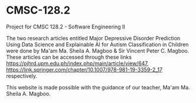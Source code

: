 # CMSC-128.2
Project for CMSC 128.2 - Software Engineering II

The two research articles entitled Major Depressive Disorder Prediction Using Data Science and Explainable AI for Autism Classification in Children were done by Ma'am Ma. Sheila A. Magboo & Sir Vincent Peter C. Magboo. These articles can be accessed through these links https://pjhrd.upm.edu.ph/index.php/main/article/view/647, https://link.springer.com/chapter/10.1007/978-981-19-3359-2_17 respectively.

This website is made possible with the guidance of our teacher, Ma'am Ma. Sheila A. Magboo.
